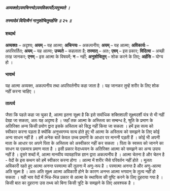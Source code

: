 ##### अव्यक्तोऽयमचिन्त्योऽयमविकार्योऽयमुच्यते ।
##### तस्मादेवं विदित्वैनं नानुशोचितुमर्हसि ॥ २५ ॥

#### शब्दार्थ

**अव्यक्तः** – अदृश्य; **अयम्** – यह आत्मा; **अचिन्त्यः** – अकल्पनीय; **अयम्** – यह आत्मा; **अविकार्यः** – अपरिवर्तित; **अयम्** – यह आत्मा; **उच्यते** – कहलाता है; **तस्मात्** – अतः; **एवम्** – इस प्रकार; **विदित्वा** – अच्छी  तरह जानकर; **एनम्** – इस आत्मा के विषयमें; **न** – नहीं; **अनुशोचितुम्** – शोक करने  के लिए; **अर्हसि** – योग्य हो ।

#### भावार्थ

यह आत्मा अव्यक्त, अकल्पनीय तथा अपरिवर्तनीय कहा जाता है । यह जानकर तुम्हें शरीर के लिए शोक नहीं करना चाहिए ।

#### तात्पर्य

जैसा कि पहले कहा जा चुका है, आत्मा इतना सूक्ष्म है कि इसे सर्वाधिक शक्तिशाली सूक्ष्मदर्शी यंत्र से भी नहीं देखा जा सकता, अतः यह अदृश्य है । जहाँ तक आत्मा के अस्तित्व का सम्बन्ध है, श्रुति के प्रमाण के अतिरिक्त अन्य किसी प्रयोग द्वारा इसके अस्तित्व को सिद्ध नहीं किया जा सकता । हमें इस सत्य को स्वीकार करना पड़ता है क्योंकि अनुभवगम्य सत्य होते हुए भी आत्मा के अस्तित्व को समझने के लिए कोई अन्य साधन नहीं है । हमें अनेक बातें केवल उच्च प्रमाणों के आधार पर माननी पड़ती हैं । कोई भी अपनी माता के आधार पर अपने पिता के अस्तित्व को अस्वीकार नहीं कर सकता । पिता के स्वरूप को जानने का साधन या एकमात्र प्रमाण माता है । इसी प्रकार वेदाध्ययन के अतिरिक्त आत्मा को समझने का अन्य उपाय नहीं है । दूसरे शब्दों में, आत्मा मानवीय व्यावहारिक ज्ञान द्वारा अकल्पनीय है । आत्मा चेतना है और चेतन है - वेदों के इस कथन को हमें स्वीकार करना होगा । आत्मा में शरीर जैसे परिवर्तन नहीं होते । मूलतः अविकारी रहते हुए आत्मा अनन्त परमात्मा की तुलना में अणु-रूप है । परमात्मा अनन्त है और अणु-आत्मा अति सूक्ष्म है । अतः अति सूक्ष्म आत्मा अविकारी होने के कारण अनन्त आत्मा भगवान् के तुल्य नहीं हो सकता । यही भाव वेदों में भिन्न-भिन्न प्रकार से आत्मा के स्थायित्व की पुष्टि करने के लिए दुहराया गया है । किसी बात का दुहराना उस तथ्य को बिना किसी त्रुटि के समझने के लिए आवश्यक है ।